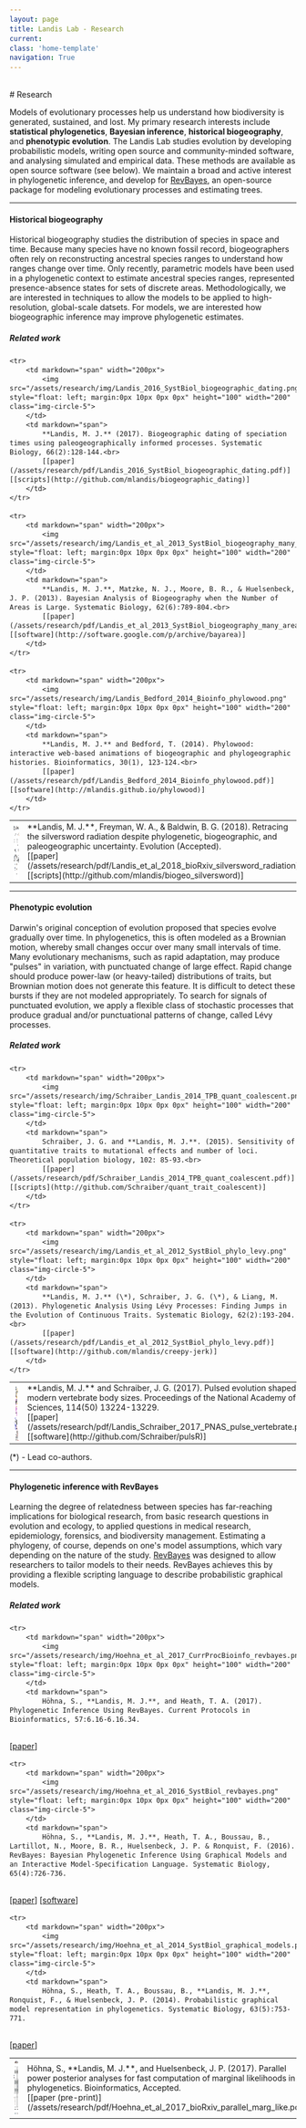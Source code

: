 ```yaml
---
layout: page
title: Landis Lab - Research
current: 
class: 'home-template'
navigation: True
---
```


<br>
# Research

Models of evolutionary processes help us understand how biodiversity is generated, sustained, and lost.
My primary research interests include **statistical phylogenetics**, **Bayesian inference**, **historical biogeography**, and **phenotypic evolution**.
The Landis Lab studies evolution by developing probabilistic models, writing open source and community-minded software, and analysing simulated and empirical data.
These methods are available as open source software (see below).
We maintain a broad and active interest in phylogenetic inference, and develop for [RevBayes](http://revbayes.com), an open-source package for modeling evolutionary processes and estimating trees.

---

#### Historical biogeography

Historical biogeography studies the distribution of species in space and time.
Because many species have no known fossil record, biogeographers often rely on reconstructing ancestral species ranges to understand how ranges change over time.
Only recently, parametric models have been used in a phylogenetic context to estimate ancestral species ranges, represented presence-absence states for sets of discrete areas.
Methodologically, we are interested in techniques to allow the models to be applied to high-resolution, global-scale datsets.
For models, we are interested how biogeographic inference may improve phylogenetic estimates.

##### Related work

<!--<table table-layout="fixed" style="margin: auto" width="800px">-->
<table>
    <colgroup>
        <col style="width:200px height=100px">
        <col>
    </colgroup>
    <tr>
        <td markdown="span" width="200px">
            <img height="100px" width="200px" src="/assets/research/img/Landis_et_al_2018_Evolution_silversword_radiation.png" style="float: left; margin:0px 10px 0px 0px" class="img-circle-5">
        </td>
        <td markdown="span">
            **Landis, M. J.**, Freyman, W. A., & Baldwin, B. G. (2018). Retracing the silversword radiation despite phylogenetic, biogeographic, and paleogeographic uncertainty. Evolution (Accepted).<br>
            [[paper](/assets/research/pdf/Landis_et_al_2018_bioRxiv_silversword_radiation)]  [[scripts](http://github.com/mlandis/biogeo_silversword)]
        </td>
    </tr>

    <tr>
        <td markdown="span" width="200px">
            <img src="/assets/research/img/Landis_2016_SystBiol_biogeographic_dating.png" style="float: left; margin:0px 10px 0px 0px" height="100" width="200" class="img-circle-5">
        </td>
        <td markdown="span">
            **Landis, M. J.** (2017). Biogeographic dating of speciation times using paleogeographically informed processes. Systematic Biology, 66(2):128-144.<br>
            [[paper](/assets/research/pdf/Landis_2016_SystBiol_biogeographic_dating.pdf)]  [[scripts](http://github.com/mlandis/biogeographic_dating)]
        </td>
    </tr>

    <tr>
        <td markdown="span" width="200px">
            <img src="/assets/research/img/Landis_et_al_2013_SystBiol_biogeography_many_areas.png" style="float: left; margin:0px 10px 0px 0px" height="100" width="200" class="img-circle-5">
        </td>
        <td markdown="span">
            **Landis, M. J.**, Matzke, N. J., Moore, B. R., & Huelsenbeck, J. P. (2013). Bayesian Analysis of Biogeography when the Number of Areas is Large. Systematic Biology, 62(6):789-804.<br>
            [[paper](/assets/research/pdf/Landis_et_al_2013_SystBiol_biogeography_many_areas.pdf)]  [[software](http://software.google.com/p/archive/bayarea)]
        </td>
    </tr>

    <tr>
        <td markdown="span" width="200px">
            <img src="/assets/research/img/Landis_Bedford_2014_Bioinfo_phylowood.png" style="float: left; margin:0px 10px 0px 0px" height="100" width="200" class="img-circle-5">
        </td>
        <td markdown="span">
            **Landis, M. J.** and Bedford, T. (2014). Phylowood: interactive web-based animations of biogeographic and phylogeographic histories. Bioinformatics, 30(1), 123-124.<br>
            [[paper](/assets/research/pdf/Landis_Bedford_2014_Bioinfo_phylowood.pdf)]  [[software](http://mlandis.github.io/phylowood)]
        </td>
    </tr>
</table>

---

#### Phenotypic evolution

Darwin's original conception of evolution proposed that species evolve gradually over time.
In phylogenetics, this is often modeled as a Brownian motion, whereby small changes occur over many small intervals of time.
Many evolutionary mechanisms, such as rapid adaptation, may produce "pulses" in variation, with punctuated change of large effect.
Rapid change should produce power-law (or heavy-tailed) distributions of traits, but Brownian motion does not generate this feature.
It is difficult to detect these bursts if they are not modeled appropriately.
To search for signals of punctuated evolution, we apply a flexible class of stochastic processes that produce gradual and/or punctuational patterns of change, called Lévy processes.

##### Related work

<!--<table table-layout="fixed" style="margin: auto" width="800px">-->
<table>
    <colgroup>
        <col style="width:200px height=100px">
        <col>
    </colgroup>
    <tr>
        <td markdown="span" width="200px">
            <img src="/assets/research/img/Landis_Schraiber_2017_PNAS_pulse_vertebrate.png" style="float: left; margin:0px 10px 0px 0px" height="100" width="200" class="img-circle-5">
        </td>
        <td markdown="span">
            **Landis, M. J.** and Schraiber, J. G. (2017). Pulsed evolution shaped modern vertebrate body sizes. Proceedings of the National Academy of Sciences, 114(50) 13224-13229.<br>
            [[paper](/assets/research/pdf/Landis_Schraiber_2017_PNAS_pulse_vertebrate.pdf)]  [[software](http://github.com/Schraiber/pulsR)]
        </td>
    </tr>

    <tr>
        <td markdown="span" width="200px">
            <img src="/assets/research/img/Schraiber_Landis_2014_TPB_quant_coalescent.png" style="float: left; margin:0px 10px 0px 0px" height="100" width="200" class="img-circle-5">
        </td>
        <td markdown="span">
            Schraiber, J. G. and **Landis, M. J.**. (2015). Sensitivity of quantitative traits to mutational effects and number of loci. Theoretical population biology, 102: 85-93.<br>
            [[paper](/assets/research/pdf/Schraiber_Landis_2014_TPB_quant_coalescent.pdf)]  [[scripts](http://github.com/Schraiber/quant_trait_coalescent)]
        </td>
    </tr>

    <tr>
        <td markdown="span" width="200px">
            <img src="/assets/research/img/Landis_et_al_2012_SystBiol_phylo_levy.png" style="float: left; margin:0px 10px 0px 0px" height="100" width="200" class="img-circle-5">
        </td>
        <td markdown="span">
            **Landis, M. J.** (\*), Schraiber, J. G. (\*), & Liang, M. (2013). Phylogenetic Analysis Using Lévy Processes: Finding Jumps in the Evolution of Continuous Traits. Systematic Biology, 62(2):193-204.<br>
            [[paper](/assets/research/pdf/Landis_et_al_2012_SystBiol_phylo_levy.pdf)]  [[software](http://github.com/mlandis/creepy-jerk)]
        </td>
    </tr>
</table>


(\*) - Lead co-authors.

---

#### Phylogenetic inference with RevBayes

Learning the degree of relatedness between species has far-reaching implications for biological research, from basic research questions in evolution and ecology, to applied questions in medical research, epidemiology, forensics, and biodiversity management.
Estimating a phylogeny, of course, depends on one's model assumptions, which vary depending on the nature of the study.
[RevBayes](http://revbayes.com) was designed to allow researchers to tailor models to their needs.
RevBayes achieves this by providing a flexible scripting language to describe probabilistic graphical models.

##### Related work

<!--<table table-layout="fixed" style="margin: auto" width="800px">-->
<table>
    <colgroup>
        <col style="width:200px height=100px">
        <col>
    </colgroup>
    <tr>
        <td markdown="span" width="200px">
            <img src="/assets/research/img/Hoehna_et_al_2017_Bioinformatics_parallel_marg_like.png" style="float: left; margin:0px 10px 0px 0px" height="100" width="200" class="img-circle-5">
        </td>
        <td markdown="span">
            Höhna, S., **Landis, M. J.**, and Huelsenbeck, J. P. (2017).  Parallel power posterior analyses for fast computation of marginal likelihoods in phylogenetics. Bioinformatics, Accepted.
<br>[[paper (pre-print)](/assets/research/pdf/Hoehna_et_al_2017_bioRxiv_parallel_marg_like.pdf)]
        </td>
    </tr>

    <tr>
        <td markdown="span" width="200px">
            <img src="/assets/research/img/Hoehna_et_al_2017_CurrProcBioinfo_revbayes.png" style="float: left; margin:0px 10px 0px 0px" height="100" width="200" class="img-circle-5">
        </td>
        <td markdown="span">
            Höhna, S., **Landis, M. J.**, and Heath, T. A. (2017). Phylogenetic Inference Using RevBayes. Current Protocols in Bioinformatics, 57:6.16-6.16.34.
<br>[[paper](/assets/research/pdf/Hoehna_et_al_2017_CurrProcBioinfo_revbayes.pdf)]
        </td>
    </tr>

    <tr>
        <td markdown="span" width="200px">
            <img src="/assets/research/img/Hoehna_et_al_2016_SystBiol_revbayes.png" style="float: left; margin:0px 10px 0px 0px" height="100" width="200" class="img-circle-5">
        </td>
        <td markdown="span">
            Höhna, S., **Landis, M. J.**, Heath, T. A., Boussau, B., Lartillot, N., Moore, B. R., Huelsenbeck, J. P. & Ronquist, F. (2016). RevBayes: Bayesian Phylogenetic Inference Using Graphical Models and an Interactive Model-Specification Language. Systematic Biology, 65(4):726-736.
<br>[[paper](/assets/research/pdf/Hoehna_et_al_2016_SystBiol_revbayes.pdf)]  [[software](http://github.com/revbayes/revbayes)]
        </td>
    </tr>

    <tr>
        <td markdown="span" width="200px">
            <img src="/assets/research/img/Hoehna_et_al_2014_SystBiol_graphical_models.png" style="float: left; margin:0px 10px 0px 0px" height="100" width="200" class="img-circle-5">
        </td>
        <td markdown="span">
            Höhna, S., Heath, T. A., Boussau, B., **Landis, M. J.**, Ronquist, F., & Huelsenbeck, J. P. (2014). Probabilistic graphical model representation in phylogenetics. Systematic Biology, 63(5):753-771.
<br>[[paper](/assets/research/pdf/Hoehna_et_al_2014_SystBiol_graphical_models.pdf)]
        </td>
    </tr>
</table>

